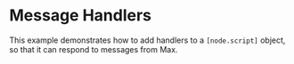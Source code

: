 # Message Handlers

This example demonstrates how to add handlers to a `[node.script]` object, so that it can respond to messages from Max.
